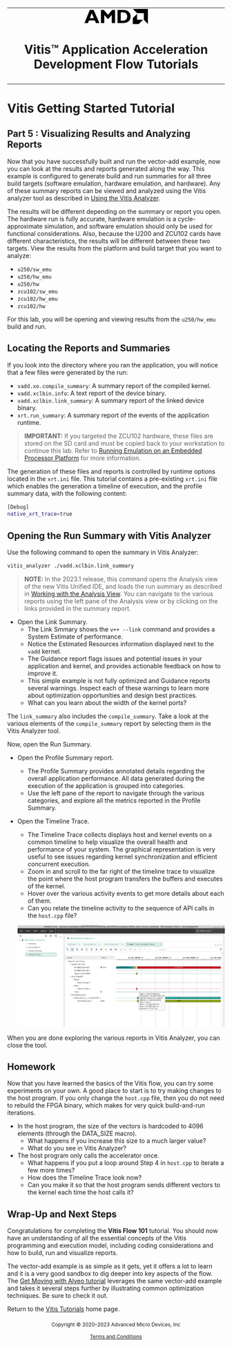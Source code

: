 <table class="sphinxhide" width="100%">
 <tr>
   <td align="center"><img src="https://raw.githubusercontent.com/Xilinx/Image-Collateral/main/xilinx-logo.png" width="30%"/><h1>Vitis™ Application Acceleration Development Flow Tutorials</h1>
   </td>
 </tr>
 <tr>
 <td>
 </td>
 </tr>
</table>

# Vitis Getting Started Tutorial

## Part 5 : Visualizing Results and Analyzing Reports

Now that you have successfully built and run the vector-add example, now you can look at the results and reports generated along the way. This example is configured to generate build and run summaries for all three build targets (software emulation, hardware emulation, and hardware). Any of these summary reports can be viewed and analyzed using the Vitis analyzer tool as described in [Using the Vitis Analyzer](https://docs.xilinx.com/r/en-US/ug1393-vitis-application-acceleration/Using-the-Vitis-Analyzer).

The results will be different depending on the summary or report you open. The hardware run is fully accurate, hardware emulation is a cycle-approximate simulation, and software emulation should only be used for functional considerations. Also, because the U200 and ZCU102 cards have different characteristics, the results will be different between these two targets. View the results from the platform and build target that you want to analyze:

* `u250/sw_emu`
* `u250/hw_emu`
* `u250/hw`
* `zcu102/sw_emu`
* `zcu102/hw_emu`
* `zcu102/hw`

For this lab, you will be opening and viewing results from the `u250/hw_emu` build and run.

## Locating the Reports and Summaries

If you look into the directory where you ran the application, you will notice that a few files were generated by the run:

* `vadd.xo.compile_summary`: A summary report of the compiled kernel.
* `vadd.xclbin.info`: A text report of the device binary.
* `vadd.xclbin.link_summary`: A summary report of the linked device binary.
* `xrt.run_summary`: A summary report of the events of the application runtime.

>**IMPORTANT:** If you targeted the ZCU102 hardware, these files are stored on the SD card and must be copied back to your workstation to continue this lab. Refer to [Running Emulation on an Embedded Processor Platform](https://docs.xilinx.com/r/en-US/ug1393-vitis-application-acceleration/Running-Emulation-on-an-Embedded-Processor-Platform) for more information.

The generation of these files and reports is controlled by runtime options located in the `xrt.ini` file.  This tutorial contains a pre-existing `xrt.ini` file which enables the generation a timeline of execution, and the profile summary data, with the following content:

```bash
[Debug]
native_xrt_trace=true
```

## Opening the Run Summary with Vitis Analyzer

Use the following command to open the summary in Vitis Analyzer:

```bash
vitis_analyzer ./vadd.xclbin.link_summary
```

>**NOTE:** In the 2023.1 release, this command opens the Analysis view of the new Vitis Unified IDE, and loads the run summary as described in [Working with the Analysis View](https://docs.xilinx.com/r/en-US/ug1393-vitis-application-acceleration/Working-with-the-Analysis-View). You can navigate to the various reports using the left pane of the Analysis view or by clicking on the links provided in the summary report.

* Open the Link Summary.
  * The Link Smmary shows the `v++ --link` command and provides a System Estimate of performance.
  * Notice the Estimated Resources information displayed next to the `vadd` kernel.
  * The Guidance report flags issues and potential issues in your application and kernel, and provides actionable feedback on how to improve it.
  * This simple example is not fully optimized and Guidance reports several warnings. Inspect each of these warnings to learn more about optimization opportunities and design best practices.
  * What can you learn about the width of the kernel ports?

The `link_summary` also includes the `compile_summary`. Take a look at the various elements of the `compile_summary` report by selecting them in the Vitis Analyzer tool.

Now, open the Run Summary.

* Open the Profile Summary report.
  * The Profile Summary provides annotated details regarding the overall application performance. All data generated during the execution of the application is grouped into categories.
  * Use the left pane of the report to navigate through the various categories, and explore all the metrics reported in the Profile Summary.
* Open the Timeline Trace.
  * The Timeline Trace collects displays host and kernel events on a common timeline to help visualize the overall health and performance of your system. The graphical representation is very useful to see issues regarding kernel synchronization and efficient concurrent execution.
  * Zoom in and scroll to the far right of the timeline trace to visualize the point where the host program transfers the buffers and executes of the kernel.
  * Hover over the various activity events to get more details about each of them.
  * Can you relate the timeline activity to the sequence of API calls in the `host.cpp` file?

  ![img](./images/part5_timeline_trace.png)

When you are done exploring the various reports in Vitis Analyzer, you can close the tool.

## Homework

Now that you have learned the basics of the Vitis flow, you can try some experiments on your own. A good place to start is to try making changes to the host program. If you only change the `host.cpp` file, then you do not need to rebuild the FPGA binary, which makes for very quick build-and-run iterations.

* In the host program, the size of the vectors is hardcoded to 4096 elements (through the DATA_SIZE macro).
  * What happens if you increase this size to a much larger value?
  * What do you see in Vitis Analyzer?
* The host program only calls the accelerator once.
  * What happens if you put a loop around Step 4 in `host.cpp` to iterate a few more times?
  * How does the Timeline Trace look now?
  * Can you make it so that the host program sends different vectors to the kernel each time the host calls it?

## Wrap-Up and Next Steps

Congratulations for completing the **Vitis Flow 101** tutorial. You should now have an understanding of all the essential concepts of the Vitis programming and execution model, including coding considerations and how to build, run and visualize reports.

The vector-add example is as simple as it gets, yet it offers a lot to learn and it is a very good sandbox to dig deeper into key aspects of the flow. The [Get Moving with Alveo tutorial](https://developer.xilinx.com/en/articles/acceleration-basics.html) leverages the same vector-add example and takes it several steps further by illustrating common optimization techniques. Be sure to check it out.

Return to the [Vitis Tutorials](https://github.com/Xilinx/Vitis-Tutorials) home page.

<p class="sphinxhide" align="center"><sub>Copyright © 2020–2023 Advanced Micro Devices, Inc</sub></p>

<p class="sphinxhide" align="center"><sup><a href="https://www.amd.com/en/corporate/copyright">Terms and Conditions</a></sup></p>
